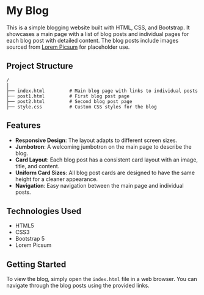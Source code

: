 # My Blog

This is a simple blogging website built with HTML, CSS, and Bootstrap. It showcases a main page with a list of blog posts and individual pages for each blog post with detailed content. The blog posts include images sourced from [Lorem Picsum](https://picsum.photos) for placeholder use.

## Project Structure

```
/
│
├── index.html         # Main blog page with links to individual posts
├── post1.html         # First blog post page
├── post2.html         # Second blog post page
├── style.css          # Custom CSS styles for the blog
```

## Features

- **Responsive Design**: The layout adapts to different screen sizes.
- **Jumbotron**: A welcoming jumbotron on the main page to describe the blog.
- **Card Layout**: Each blog post has a consistent card layout with an image, title, and content.
- **Uniform Card Sizes**: All blog post cards are designed to have the same height for a cleaner appearance.
- **Navigation**: Easy navigation between the main page and individual posts.

## Technologies Used

- HTML5
- CSS3
- Bootstrap 5
- Lorem Picsum

## Getting Started

To view the blog, simply open the `index.html` file in a web browser. You can navigate through the blog posts using the provided links.

